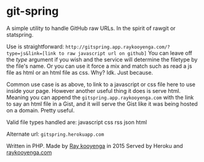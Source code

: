 # git-spring

A simple utility to handle GitHub raw URLs. In the spirit of rawgit or statspring.

Use is straightforward:
``http://gitspring.app.raykooyenga.com/?type=js&link=[link to raw javascript url on github]`` 
You can leave off the *type* argument if you wish and the service will determine the filetype by the file's name. Or you can use it force a mix and match such as read a js file as html or an html file as css. Why? Idk. Just because. 

Common use case is as above, to link to a javascript or css file here to use inside your page. However another useful thing it does is serve html. Meaning you can append the ``gitspring.app.raykooyenga.com`` with the link to say an html file in a Gist, and it will serve the Gist like it was being hosted on a domain. Pretty useful.

Valid file types handled are:
javascript
css
rss
json
html

Alternate url: ``gitspring.herokuapp.com``

Written in PHP. Made by [Ray kooyenga](http://rkooyenga.github.io) in 2015
Served by Heroku and [raykooyenga.com](raykooyenga.com)
